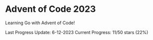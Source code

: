 # Advent of Code 2023

Learning Go with Advent of Code!

Last Progress Update: 6-12-2023
Current Progress: 11/50 stars (22%)

